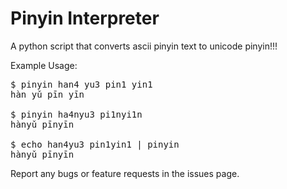 # Pinyin Interpreter

A python script that converts ascii pinyin text to unicode pinyin!!!

Example Usage:
<pre>
$ pinyin han4 yu3 pin1 yin1
hàn yǔ pīn yīn

$ pinyin ha4nyu3 pi1nyi1n
hànyǔ pīnyīn

$ echo han4yu3 pin1yin1 | pinyin
hànyǔ pīnyīn
</pre>

Report any bugs or feature requests in the issues page.
